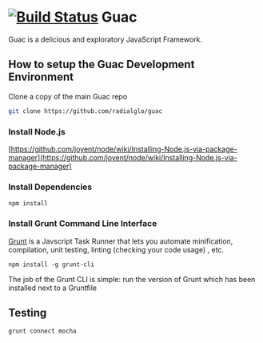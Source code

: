 <!--
    This is README is written in Markdown
    Please refer to here for an introduction to Markdown
    http://daringfireball.net/projects/markdown/
-->
[![Build Status](https://travis-ci.org/radialglo/guac.svg?branch=master)](https://travis-ci.org/radialglo/guac)
Guac
====

Guac is a delicious and exploratory JavaScript Framework.

How to setup the Guac Development Environment
---------------------------------------------

Clone a copy of the main Guac repo

```bash
git clone https://github.com/radialglo/guac
```
### Install Node.js

[https://github.com/joyent/node/wiki/Installing-Node.js-via-package-manager](https://github.com/joyent/node/wiki/Installing-Node.js-via-package-manager)

### Install Dependencies

```
npm install
```

### Install Grunt Command Line Interface

[Grunt](http://gruntjs.com/getting-started) is a Javscript Task Runner that lets you automate minification, compilation, unit testing, linting (checking your code usage) , etc.

```
npm install -g grunt-cli
```
The job of the Grunt CLI is simple: run the version of Grunt which has been installed next to a Gruntfile

Testing
------------------
```
grunt connect mocha
```


